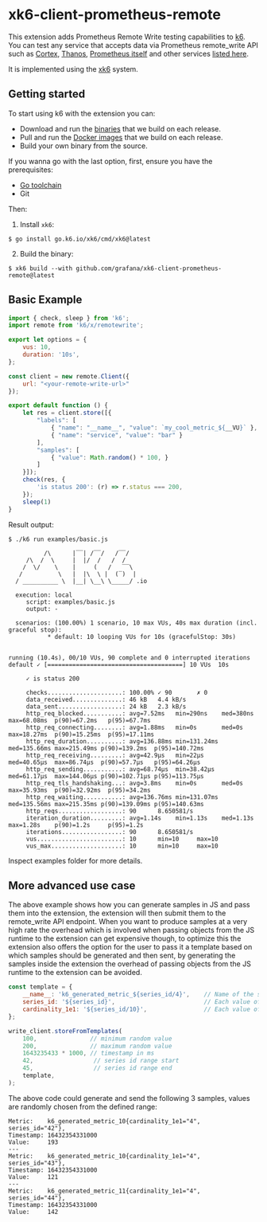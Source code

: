 # xk6-client-prometheus-remote

This extension adds Prometheus Remote Write testing capabilities to [k6](https://go.k6.io/k6). You can test any service that accepts data via Prometheus remote_write API such as [Cortex](https://github.com/cortexproject/cortex), [Thanos](https://github.com/improbable-eng/thanos), [Prometheus itself](https://prometheus.io/docs/prometheus/latest/feature_flags/#remote-write-receiver) and other services [listed here](https://prometheus.io/docs/operating/integrations/#remote-endpoints-and-storage).

It is implemented using the [xk6](https://k6.io/blog/extending-k6-with-xk6/) system.

## Getting started  

To start using k6 with the extension you can:
- Download and run the [binaries](https://github.com/grafana/xk6-client-prometheus-remote/releases) that we build on each release.
- Pull and run the [Docker images](https://github.com/grafana/xk6-client-prometheus-remote/pkgs/container/xk6-client-prometheus-remote) that we build on each release.
- Build your own binary from the source.

If you wanna go with the last option, first, ensure you have the prerequisites:

- [Go toolchain](https://go101.org/article/go-toolchain.html)
- Git

Then:

1. Install `xk6`:
  ```shell
  $ go install go.k6.io/xk6/cmd/xk6@latest
  ```

2. Build the binary:
  ```shell
  $ xk6 build --with github.com/grafana/xk6-client-prometheus-remote@latest
  ```

## Basic Example

```javascript
import { check, sleep } from 'k6';
import remote from 'k6/x/remotewrite';

export let options = {
    vus: 10,
    duration: '10s',
};

const client = new remote.Client({
    url: "<your-remote-write-url>"
});

export default function () {
    let res = client.store([{
        "labels": [
            { "name": "__name__", "value": `my_cool_metric_${__VU}` },
            { "name": "service", "value": "bar" }
        ],
        "samples": [
            { "value": Math.random() * 100, }
        ]
    }]);
    check(res, {
        'is status 200': (r) => r.status === 200,
    });
    sleep(1)
}
```

Result output:

```
$ ./k6 run examples/basic.js

          /\      |‾‾| /‾‾/   /‾‾/   
     /\  /  \     |  |/  /   /  /    
    /  \/    \    |     (   /   ‾‾\  
   /          \   |  |\  \ |  (‾)  | 
  / __________ \  |__| \__\ \_____/ .io

  execution: local
     script: examples/basic.js
     output: -

  scenarios: (100.00%) 1 scenario, 10 max VUs, 40s max duration (incl. graceful stop):
           * default: 10 looping VUs for 10s (gracefulStop: 30s)


running (10.4s), 00/10 VUs, 90 complete and 0 interrupted iterations
default ✓ [======================================] 10 VUs  10s

     ✓ is status 200

     checks.....................: 100.00% ✓ 90       ✗ 0   
     data_received..............: 46 kB   4.4 kB/s
     data_sent..................: 24 kB   2.3 kB/s
     http_req_blocked...........: avg=7.52ms   min=290ns    med=380ns    max=68.08ms  p(90)=67.2ms   p(95)=67.7ms  
     http_req_connecting........: avg=1.88ms   min=0s       med=0s       max=18.27ms  p(90)=15.25ms  p(95)=17.11ms 
     http_req_duration..........: avg=136.88ms min=131.24ms med=135.66ms max=215.49ms p(90)=139.2ms  p(95)=140.72ms
     http_req_receiving.........: avg=42.9µs   min=22µs     med=40.65µs  max=86.74µs  p(90)=57.7µs   p(95)=64.26µs 
     http_req_sending...........: avg=68.74µs  min=38.42µs  med=61.17µs  max=144.06µs p(90)=102.71µs p(95)=113.75µs
     http_req_tls_handshaking...: avg=3.8ms    min=0s       med=0s       max=35.93ms  p(90)=32.92ms  p(95)=34.2ms  
     http_req_waiting...........: avg=136.76ms min=131.07ms med=135.56ms max=215.35ms p(90)=139.09ms p(95)=140.63ms
     http_reqs..................: 90      8.650581/s
     iteration_duration.........: avg=1.14s    min=1.13s    med=1.13s    max=1.28s    p(90)=1.2s     p(95)=1.2s    
     iterations.................: 90      8.650581/s
     vus........................: 10      min=10     max=10
     vus_max....................: 10      min=10     max=10
```
Inspect examples folder for more details.

## More advanced use case

The above example shows how you can generate samples in JS and pass them into the extension, the extension will then submit them to the remote_write API endpoint.
When you want to produce samples at a very high rate the overhead which is involved when passing objects from the JS runtime to the extension can get expensive though,
to optimize this the extension also offers the option for the user to pass it a template based on which samples should be generated and then sent,
by generating the samples inside the extension the overhead of passing objects from the JS runtime to the extension can be avoided.

```javascript
const template = {
    __name__: 'k6_generated_metric_${series_id/4}',    // Name of the series.
    series_id: '${series_id}',                         // Each value of this label will match 1 series.
    cardinality_1e1: '${series_id/10}',                // Each value of this label will match 10 series.
};

write_client.storeFromTemplates(
    100,               // minimum random value
    200,               // maximum random value
    1643235433 * 1000, // timestamp in ms
    42,                 // series id range start
    45,                 // series id range end
    template,
);
```

The above code could generate and send the following 3 samples, values are randomly chosen from the defined range:

```
Metric:    k6_generated_metric_10{cardinality_1e1="4", series_id="42"},
Timestamp: 16432354331000
Value:     193
---
Metric:    k6_generated_metric_10{cardinality_1e1="4", series_id="43"},
Timestamp: 16432354331000
Value:     121
---
Metric:    k6_generated_metric_11{cardinality_1e1="4", series_id="44"},
Timestamp: 16432354331000
Value:     142
```